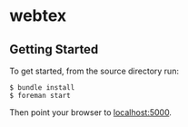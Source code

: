 # webtex

## Getting Started

To get started, from the source directory run:

    $ bundle install
    $ foreman start

Then point your browser to [localhost:5000](http://localhost:5000).
